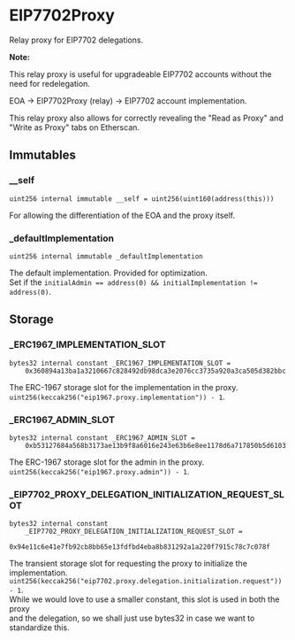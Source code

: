 # EIP7702Proxy

Relay proxy for EIP7702 delegations.


<b>Note:</b>

This relay proxy is useful for upgradeable EIP7702 accounts
without the need for redelegation.

EOA -> EIP7702Proxy (relay) -> EIP7702 account implementation.

This relay proxy also allows for correctly revealing the
"Read as Proxy" and "Write as Proxy" tabs on Etherscan.



<!-- customintro:start --><!-- customintro:end -->

## Immutables

### __self

```solidity
uint256 internal immutable __self = uint256(uint160(address(this)))
```

For allowing the differentiation of the EOA and the proxy itself.

### _defaultImplementation

```solidity
uint256 internal immutable _defaultImplementation
```

The default implementation. Provided for optimization.   
Set if the `initialAdmin == address(0) && initialImplementation != address(0)`.

## Storage

### _ERC1967_IMPLEMENTATION_SLOT

```solidity
bytes32 internal constant _ERC1967_IMPLEMENTATION_SLOT =
    0x360894a13ba1a3210667c828492db98dca3e2076cc3735a920a3ca505d382bbc
```

The ERC-1967 storage slot for the implementation in the proxy.   
`uint256(keccak256("eip1967.proxy.implementation")) - 1`.

### _ERC1967_ADMIN_SLOT

```solidity
bytes32 internal constant _ERC1967_ADMIN_SLOT =
    0xb53127684a568b3173ae13b9f8a6016e243e63b6e8ee1178d6a717850b5d6103
```

The ERC-1967 storage slot for the admin in the proxy.   
`uint256(keccak256("eip1967.proxy.admin")) - 1`.

### _EIP7702_PROXY_DELEGATION_INITIALIZATION_REQUEST_SLOT

```solidity
bytes32 internal constant
    _EIP7702_PROXY_DELEGATION_INITIALIZATION_REQUEST_SLOT =
        0x94e11c6e41e7fb92cb8bb65e13fdfbd4eba8b831292a1a220f7915c78c7c078f
```

The transient storage slot for requesting the proxy to initialize the implementation.   
`uint256(keccak256("eip7702.proxy.delegation.initialization.request")) - 1`.   
While we would love to use a smaller constant, this slot is used in both the proxy   
and the delegation, so we shall just use bytes32 in case we want to standardize this.